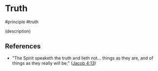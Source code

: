 # Truth
#principle 
#truth

(description)

## References
- "The Spirit speaketh the truth and lieth not... things as they are, and of things as they really will be;" ([Jacob 4:13](https://www.churchofjesuschrist.org/study/scriptures/bofm/jacob/4?id=p13&lang=eng#p13))